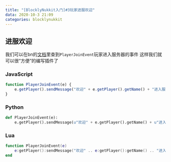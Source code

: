 ```yaml
---
title: "[BlocklyNukkit入门]#3玩家进服欢迎"
data: 2020-10-3 21:09
categories: blocklynukkit
---
```


## 进服欢迎

我们可以在bn的[文档](http://www.blocklynukkit.info/1735257)里查到`PlayerJoinEvent`玩家进入服务器的事件 这样我们就可以很“方便”的编写插件了

### JavaScript

```javascript
function PlayerJoinEvent(e) {
    e.getPlayer().sendMessage("欢迎" + e.getPlayer().getName() + "进入服务器！JavaScript");
}
```

### Python

```python
def PlayerJoinEvent(e):
    e.getPlayer().sendMessage(u"欢迎" + e.getPlayer().getName() + u"进入服务器！Python")
```

### Lua

```lua
function PlayerJoinEvent(e)
    e:getPlayer():sendMessage("欢迎" .. e:getPlayer():getName() .. "进入服务器！Lua")
end
```

